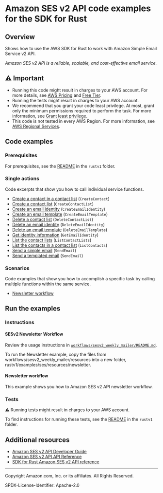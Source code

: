 # Amazon SES v2 API code examples for the SDK for Rust

## Overview

Shows how to use the AWS SDK for Rust to work with Amazon Simple Email Service v2 API.

<!--custom.overview.start-->
<!--custom.overview.end-->

_Amazon SES v2 API is a reliable, scalable, and cost-effective email service._

## ⚠ Important

* Running this code might result in charges to your AWS account. For more details, see [AWS Pricing](https://aws.amazon.com/pricing/) and [Free Tier](https://aws.amazon.com/free/).
* Running the tests might result in charges to your AWS account.
* We recommend that you grant your code least privilege. At most, grant only the minimum permissions required to perform the task. For more information, see [Grant least privilege](https://docs.aws.amazon.com/IAM/latest/UserGuide/best-practices.html#grant-least-privilege).
* This code is not tested in every AWS Region. For more information, see [AWS Regional Services](https://aws.amazon.com/about-aws/global-infrastructure/regional-product-services).

<!--custom.important.start-->
<!--custom.important.end-->

## Code examples

### Prerequisites

For prerequisites, see the [README](../../README.md#Prerequisites) in the `rustv1` folder.


<!--custom.prerequisites.start-->
<!--custom.prerequisites.end-->

### Single actions

Code excerpts that show you how to call individual service functions.

- [Create a contact in a contact list](src/bin/create-contact.rs#L30) (`CreateContact`)
- [Create a contact list](src/bin/create-contact-list.rs#L26) (`CreateContactList`)
- [Create an email identity](src/newsletter.rs#L58) (`CreateEmailIdentity`)
- [Create an email template](src/newsletter.rs#L101) (`CreateEmailTemplate`)
- [Delete a  contact list](src/newsletter.rs#L348) (`DeleteContactList`)
- [Delete an email identity](src/newsletter.rs#L386) (`DeleteEmailIdentity`)
- [Delete an email template](src/newsletter.rs#L361) (`DeleteEmailTemplate`)
- [Get identity information](src/bin/is-email-verified.rs#L26) (`GetEmailIdentity`)
- [List the contact lists](src/bin/list-contact-lists.rs#L22) (`ListContactLists`)
- [List the contacts in a contact list](src/bin/list-contacts.rs#L26) (`ListContacts`)
- [Send a simple email](src/bin/send-email.rs#L39) (`SendEmail`)
- [Send a templated email](src/newsletter.rs#L264) (`SendEmail`)

### Scenarios

Code examples that show you how to accomplish a specific task by calling multiple
functions within the same service.

- [Newsletter workflow](src/newsletter.rs)


<!--custom.examples.start-->
<!--custom.examples.end-->

## Run the examples

### Instructions


<!--custom.instructions.start-->

#### SESv2 Newsletter Workflow

Review the usage instructions in [`workflows/sesv2_weekly_mailer/README.md`](../../../workflows/sesv2_weekly_mailer/README.md).

To run the Newsletter example, copy the files from workflows/sesv2_weekly_mailer/resources into a new folder, rustv1/examples/ses/resources/newsletter.

<!--custom.instructions.end-->



#### Newsletter workflow

This example shows you how to Amazon SES v2 API newsletter workflow.


<!--custom.scenario_prereqs.sesv2_NewsletterWorkflow.start-->
<!--custom.scenario_prereqs.sesv2_NewsletterWorkflow.end-->


<!--custom.scenarios.sesv2_NewsletterWorkflow.start-->
<!--custom.scenarios.sesv2_NewsletterWorkflow.end-->

### Tests

⚠ Running tests might result in charges to your AWS account.


To find instructions for running these tests, see the [README](../../README.md#Tests)
in the `rustv1` folder.



<!--custom.tests.start-->
<!--custom.tests.end-->

## Additional resources

- [Amazon SES v2 API Developer Guide](https://docs.aws.amazon.com/ses/latest/dg/Welcome.html)
- [Amazon SES v2 API API Reference](https://docs.aws.amazon.com/ses/latest/APIReference-V2/Welcome.html)
- [SDK for Rust Amazon SES v2 API reference](https://docs.rs/aws-sdk-ses/latest/aws_sdk_ses/)

<!--custom.resources.start-->
<!--custom.resources.end-->

---

Copyright Amazon.com, Inc. or its affiliates. All Rights Reserved.

SPDX-License-Identifier: Apache-2.0